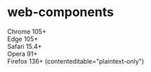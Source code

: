 # web-components

Chrome 105+\
Edge 105+\
Safari 15.4+\
Opera 91+\
Firefox 136+ (contenteditable="plaintext-only")